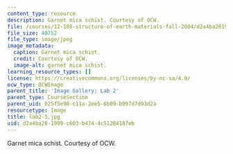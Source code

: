 ```yaml
---
content_type: resource
description: Garnet mica schist. Courtesy of OCW.
file: /courses/12-108-structure-of-earth-materials-fall-2004/d2a4ba281999c603b4744c51284187eb_lab2-5.jpg
file_size: 40752
file_type: image/jpeg
image_metadata:
  caption: Garnet mica schist.
  credit: Courtesy of OCW.
  image-alt: garnet mica schist.
learning_resource_types: []
license: https://creativecommons.org/licenses/by-nc-sa/4.0/
ocw_type: OCWImage
parent_title: 'Image Gallery: Lab 2'
parent_type: CourseSection
parent_uid: 025f5e90-c11a-2ee5-6b09-b097d7d93d2a
resourcetype: Image
title: lab2-5.jpg
uid: d2a4ba28-1999-c603-b474-4c51284187eb
---
```

Garnet mica schist. Courtesy of OCW.